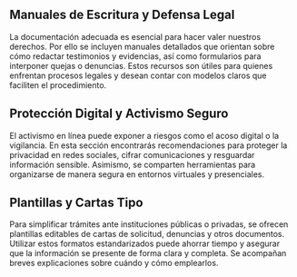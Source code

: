 ## Manuales de Escritura y Defensa Legal
La documentación adecuada es esencial para hacer valer nuestros derechos. Por ello se incluyen manuales detallados que orientan sobre cómo redactar testimonios y evidencias, así como formularios para interponer quejas o denuncias. Estos recursos son útiles para quienes enfrentan procesos legales y desean contar con modelos claros que faciliten el procedimiento.

## Protección Digital y Activismo Seguro
El activismo en línea puede exponer a riesgos como el acoso digital o la vigilancia. En esta sección encontrarás recomendaciones para proteger la privacidad en redes sociales, cifrar comunicaciones y resguardar información sensible. Asimismo, se comparten herramientas para organizarse de manera segura en entornos virtuales y presenciales.

## Plantillas y Cartas Tipo
Para simplificar trámites ante instituciones públicas o privadas, se ofrecen plantillas editables de cartas de solicitud, denuncias y otros documentos. Utilizar estos formatos estandarizados puede ahorrar tiempo y asegurar que la información se presente de forma clara y completa. Se acompañan breves explicaciones sobre cuándo y cómo emplearlos.
